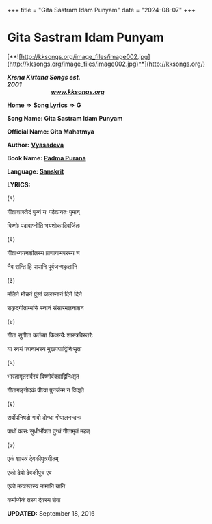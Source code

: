 +++
title = "Gita Sastram Idam Punyam"
date = "2024-08-07"
+++

# Gita Sastram Idam Punyam
[**![http://kksongs.org/image_files/image002.jpg](http://kksongs.org/image_files/image002.jpg)**](http://kksongs.org/)

**_Krsna Kirtana Songs est. 2001_**                                                                                                                                                 **_www.kksongs.org_**

**[Home](http://kksongs.org/)** **⇒** **[Song Lyrics](http://kksongs.org/lyrics.html)** **⇒** **[G](http://kksongs.org/songs/song_g.html)**

**Song Name: Gita Sastram Idam Punyam**

**Official Name: Gita Mahatmya**

**Author:** [**Vyasadeva**](http://kksongs.org/authors/list/vyasadeva.html)

**Book Name: [Padma Purana](http://kksongs.org/authors/literature/padma_purana.html)**

**Language: [Sanskrit](http://kksongs.org/language/list/sanskrit.html)**

**LYRICS:**

(१)

गीताशास्त्रैदं पुण्यं यः पठेत्प्रयतः पुमान्

विष्णोः पदावाप्नोति भयशोकादिवर्जितः

(२)

गीताध्ययनशीलस्य प्राणायामपरस्य च

नैव सन्ति हि पापानि पूर्वजन्मकृतानि

(३)

मलिने मोचनं पुंसां जलस्नानं दिने दिने

सकृद्गीताम्भसि स्नानं संसारमलनाशन

(४)

गीता सुगीता कर्तव्या किअन्यैः शास्त्रविस्तरैः

या स्वयं पद्मनाभस्य मुखपद्माद्विनिःसृता

(५)

भारतामृतसर्वस्वं विष्णोर्वक्त्राद्विनिःसृत

गीतागङ्गोदकं पीत्वा पुनर्जन्म न विद्यते

(६)

सर्वोपनिषदो गावो दोग्धा गोपालनन्दनः

पार्थो वत्सः सुधीर्भोक्ता दुग्धं गीतामृतं महत्

(७)

एकं शास्त्रं देवकीपुत्रगीतम्

एको देवो देवकीपुत्र एव

एको मन्त्रस्तस्य नामानि यानि

कर्माप्येकं तस्य देवस्य सेवा

**UPDATED:** September 18, 2016